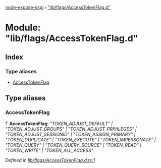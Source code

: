 [node-expose-sspi](../README.md) › ["lib/flags/AccessTokenFlag.d"](_lib_flags_accesstokenflag_d_.md)

# Module: "lib/flags/AccessTokenFlag.d"

## Index

### Type aliases

* [AccessTokenFlag](_lib_flags_accesstokenflag_d_.md#accesstokenflag)

## Type aliases

###  AccessTokenFlag

Ƭ **AccessTokenFlag**: *"TOKEN_ADJUST_DEFAULT" | "TOKEN_ADJUST_GROUPS" | "TOKEN_ADJUST_PRIVILEGES" | "TOKEN_ADJUST_SESSIONID" | "TOKEN_ASSIGN_PRIMARY" | "TOKEN_DUPLICATE" | "TOKEN_EXECUTE" | "TOKEN_IMPERSONATE" | "TOKEN_QUERY" | "TOKEN_QUERY_SOURCE" | "TOKEN_READ" | "TOKEN_WRITE" | "TOKEN_ALL_ACCESS"*

*Defined in [lib/flags/AccessTokenFlag.d.ts:1](https://github.com/jlguenego/node-expose-sspi/blob/e5fb53c/lib/flags/AccessTokenFlag.d.ts#L1)*
